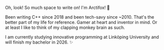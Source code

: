 Oh, look! So much space to write on! I'm Arctifox! 👋

Been writing C++ since 2018 and been tech-savy since ~2010. That's the better part of my life for reference.
Gamer at heart and inventor in mind. Or at least I like to think of my clapping monkey brain as such.

I am currently studying innovative programming at Linköping University and will finish my bachelor in 2026. ✨
<!---
Cpt-Squirrell/Cpt-Squirrell is a ✨ special ✨ repository because its `README.md` (this file) appears on your GitHub profile.
You can click the Preview link to take a look at your changes.
--->
